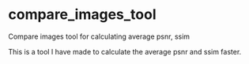 # compare_images_tool
Compare images tool for calculating average psnr, ssim

This is a tool I have made to calculate the average psnr and ssim faster.
